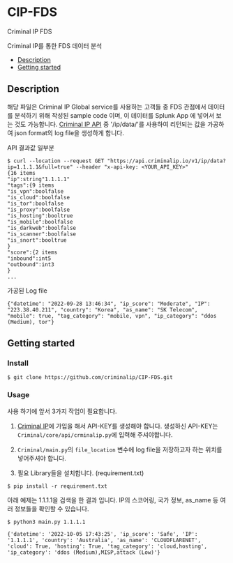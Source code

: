 # CIP-FDS
Criminal IP FDS 

Criminal IP를 통한 FDS 데이터 분석 

- [Description](#description)
- [Getting started](#getting-started)

## Description
해당 파일은 Criminal IP Global service를 사용하는 고객들 중 FDS 관점에서 데이터를 분석하기 위해 작성된 sample code 이며, 이 데이터를 Splunk App 에 넣어서 보는 것도 가능합니다.
[Criminal IP API](https://www.criminalip.io/ko/developer/api/get-ip-data) 중 '/ip/data/'를 사용하여 리턴되는 값을 가공하여 json format의 log file을 생성하게 합니다.


API 결과값 일부분 
```
$ curl --location --request GET "https://api.criminalip.io/v1/ip/data?ip=1.1.1.1&full=true" --header "x-api-key: <YOUR_API_KEY>"
{16 items
"ip":string"1.1.1.1"
"tags":{9 items
"is_vpn":boolfalse
"is_cloud":boolfalse
"is_tor":boolfalse
"is_proxy":boolfalse
"is_hosting":booltrue
"is_mobile":boolfalse
"is_darkweb":boolfalse
"is_scanner":boolfalse
"is_snort":booltrue
}
"score":{2 items
"inbound":int5
"outbound":int3
}
...

```

가공된 Log file
```
{"datetime": "2022-09-28 13:46:34", "ip_score": "Moderate", "IP": "223.38.40.211", "country": "Korea", "as_name": "SK Telecom", "mobile": true, "tag_category": "mobile, vpn", "ip_category": "ddos (Medium), tor"}
```

## Getting started 

### Install
```
$ git clone https://github.com/criminalip/CIP-FDS.git
```

### Usage
사용 하기에 앞서 3가지 작업이 필요합니다.

1. [Criminal IP](https://www.criminalip.io/ko)에 가입을 해서 API-KEY를 생성해야 합니다. 생성하신 API-KEY는 `Criminal/core/api/crminalip.py`에 입력해 주셔야합니다.

2. `Criminal/main.py`의 `file_location` 변수에 log file을 저장하고자 하는 위치를 넣어주셔야 합니다.

3. 필요 Library들을 설치합니다. (requirement.txt)

```
$ pip install -r requirement.txt
```

아래 예제는 1.1.1.1을 검색을 한 결과 입니다. IP의 스코어링, 국가 정보, as_name 등 여러 정보들을 확인할 수 있습니다. 
```
$ python3 main.py 1.1.1.1

{'datetime': '2022-10-05 17:43:25', 'ip_score': 'Safe', 'IP': '1.1.1.1', 'country': 'Australia', 'as_name': 'CLOUDFLARENET', 'cloud': True, 'hosting': True, 'tag_category': 'cloud,hosting', 'ip_category': 'ddos (Medium),MISP,attack (Low)'}
```
